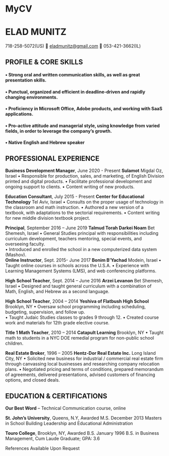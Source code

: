# MyCV
# ELAD MUNITZ

718-258-5072(US)    eladmunitz@gmail.com   053-421-3662(IL)


## PROFILE & CORE SKILLS
#### •	Strong oral and written communication skills, as well as great presentation skills.
#### •	Punctual, organized and efficient in deadline-driven and rapidly changing environments.
#### •	Proficiency in Microsoft Office, Adobe products, and working with SaaS applications. 
#### •	Pro-active attitude and managerial style, using knowledge from varied fields, in order to leverage the company’s growth.
#### •	Native English and Hebrew speaker

## PROFESSIONAL EXPERIENCE
**Business Development Manager**, June 2020 - Present          	    	   	**Sulamot** Migdal Oz, Israel
•	Responsible for production, sales, and marketing, of English Division printed and digital products.
•	Facilitate professional development and ongoing support to clients. 
•	Content writing of new products.

**Education Consultant**, July 2015 - Present 	    	   **Center for Educational Technology** Tel Aviv, Israel
•	Consults on the proper usage of technology in the classroom and math instruction.
•	Authored a new version of a textbook, with adaptations to the sectorial requirements.
•	Content writing for new middle division textbook project.

**Principal**, September 2016 – June 2019 	       			    **Talmud Torah Darkei Noam** Bet Shemesh, Israel
•	General Studies principal with responsibilities including curriculum development, teachers mentoring, special events, and overseeing faculty.    
•	Introduced and enrolled the school in a new computerized data system (Mashov).  		      	    				
**Online Instructor**, Sept. 2015- June 2017                               **Bonim B’Yachad** Modein, Israel
•	Taught online courses in schools across the U.S.A.
•	Experience with Learning Management Systems (LMS), and web conferencing platforms.

**High School Teacher**, Sept. 2014 – June 2016		     	        **Arzei Levanon** Bet Shemesh, Israel
•	Designed and taught general curriculum with a combination of Math, English, and Hebrew as a second language.

**High School Teacher**, 2004 – 2014	      **Yeshiva of Flatbush High School** Brooklyn, NY
•	Oversaw school programming including scheduling, budgeting, supervision, and follow up.  
•	Taught Judaic Studies classes to grades 9 through 12.
•	Created course work and materials for 12th grade elective course.  

**Title 1 Math Teacher**, 2010 – 2014			        **Catapult Learning** Brooklyn, NY
•	Taught math to students in a NYC DOE remedial program for non-public school children. 

**Real Estate Broker**, 1996 – 2005		      **Hentz-Dor Real Estate Inc.** Long Island City, NY
•	Solicited new business for industrial / commercial real estate firm through canvassing local businesses and researching company relocation plans.
•	Negotiated pricing and terms of conditions, prepared memorandum of agreements, delivered presentations, advised customers of financing options, and closed deals.

## EDUCATION & CERTIFICATIONS
**Our Best Word** – Technical Communication course, online

**St. John’s University**, Queens, N.Y, Awarded M.S. December 2013
Masters in School Building Leadership and Educational Administration 

**Touro College**, Brooklyn, NY, Awarded B.S. January 1996
B.S. in Business Management, Cum Laude Graduate; GPA: 3.6

References Available Upon Request
